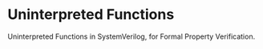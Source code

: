# Uninterpreted Functions
Uninterpreted Functions in SystemVerilog, for Formal Property Verification.
